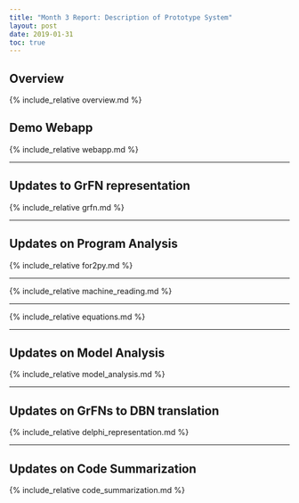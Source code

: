 ```yaml
---
title: "Month 3 Report: Description of Prototype System"
layout: post
date: 2019-01-31
toc: true
---
```


## Overview
{% include_relative overview.md %}

## Demo Webapp
{% include_relative webapp.md %}

---

## Updates to GrFN representation
{% include_relative grfn.md %}

---

## Updates on Program Analysis
{% include_relative for2py.md %}

---

{% include_relative machine_reading.md %}

---

{% include_relative equations.md %}

---

## Updates on Model Analysis 
{% include_relative model_analysis.md %}

---

## Updates on GrFNs to DBN translation
{% include_relative delphi_representation.md %}

---

## Updates on Code Summarization
{% include_relative code_summarization.md %}
